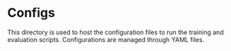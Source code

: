 # Configs

This directory is used to host the configuration files to run the training and evaluation scripts.
Configurations are managed through YAML files.
